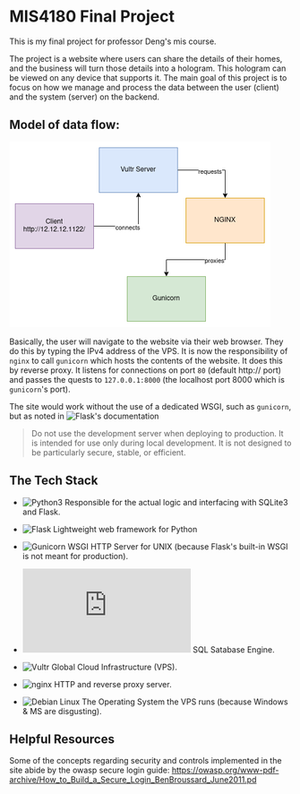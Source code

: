 # MIS4180 Final Project

This is my final project for professor Deng's mis course.

The project is a website where users can share the details of their homes, and
the business will turn those details into a hologram. This hologram can be
viewed on any device that supports it. The main goal of this project is to focus
on how we manage and process the data between the user (client) and the system
(server) on the backend.

## Model of data flow:

![](./imgs/dataflow_drawio.png)

Basically, the user will navigate to the website via their web browser. They do
this by typing the IPv4 address of the VPS. It is now the responsibility of
`nginx` to call `gunicorn` which hosts the contents of the website. It does this by
reverse proxy. It listens for connections on port `80` (default http:// port)
and passes the quests to `127.0.0.1:8000` (the localhost port 8000 which is
`gunicorn`'s port).

The site would work without the use of a dedicated WSGI, such as `gunicorn`, but
as noted in ![Flask's documentation](https://flask.palletsprojects.com/en/3.0.x/deploying/)

> Do not use the development server when deploying to production. It is intended for use only during local development. It is not designed to be particularly secure, stable, or efficient.

## The Tech Stack
- ![Python3](https://www.python.org/) Responsible for the actual logic and
  interfacing with SQLite3 and Flask.

- ![Flask](https://flask.palletsprojects.com/en/3.0.x/) Lightweight web
  framework for Python

- ![Gunicorn](https://gunicorn.org/) WSGI HTTP Server for UNIX (because Flask's
  built-in WSGI is not meant for production).

- ![SQLite](https://www.sqlite.org/index.html) SQL Satabase Engine.

- ![Vultr](https://www.vultr.com/) Global Cloud Infrastructure (VPS).

- ![nginx](https://nginx.org/en/) HTTP and reverse proxy server.

- ![Debian Linux](https://www.debian.org/) The Operating System the VPS runs
  (because Windows & MS are disgusting).

## Helpful Resources

Some of the concepts regarding security and controls implemented in the site
abide by the owasp secure login guide:
<https://owasp.org/www-pdf-archive/How_to_Build_a_Secure_Login_BenBroussard_June2011.pd>

